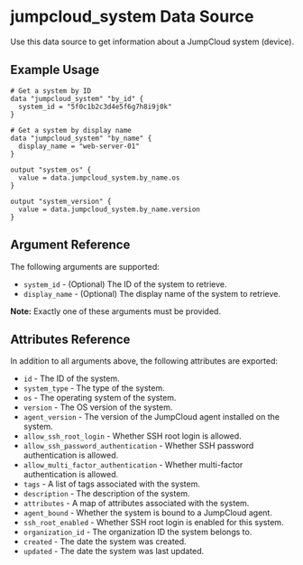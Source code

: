 # jumpcloud_system Data Source

Use this data source to get information about a JumpCloud system (device).

## Example Usage

```hcl
# Get a system by ID
data "jumpcloud_system" "by_id" {
  system_id = "5f0c1b2c3d4e5f6g7h8i9j0k"
}

# Get a system by display name
data "jumpcloud_system" "by_name" {
  display_name = "web-server-01"
}

output "system_os" {
  value = data.jumpcloud_system.by_name.os
}

output "system_version" {
  value = data.jumpcloud_system.by_name.version
}
```

## Argument Reference

The following arguments are supported:

* `system_id` - (Optional) The ID of the system to retrieve.
* `display_name` - (Optional) The display name of the system to retrieve.

**Note:** Exactly one of these arguments must be provided.

## Attributes Reference

In addition to all arguments above, the following attributes are exported:

* `id` - The ID of the system.
* `system_type` - The type of the system.
* `os` - The operating system of the system.
* `version` - The OS version of the system.
* `agent_version` - The version of the JumpCloud agent installed on the system.
* `allow_ssh_root_login` - Whether SSH root login is allowed.
* `allow_ssh_password_authentication` - Whether SSH password authentication is allowed.
* `allow_multi_factor_authentication` - Whether multi-factor authentication is allowed.
* `tags` - A list of tags associated with the system.
* `description` - The description of the system.
* `attributes` - A map of attributes associated with the system.
* `agent_bound` - Whether the system is bound to a JumpCloud agent.
* `ssh_root_enabled` - Whether SSH root login is enabled for this system.
* `organization_id` - The organization ID the system belongs to.
* `created` - The date the system was created.
* `updated` - The date the system was last updated. 